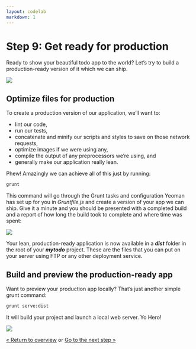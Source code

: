 ```yaml
---
layout: codelab
markdown: 1
---
```


# Step 9: Get ready for production

Ready to show your beautiful todo app to the world? Let’s try to build a production-ready version of it which we can ship.

<div class="mast-holder">
  <img src="/assets/img/yeoman-009.png">
</div>

## Optimize files for production

To create a production version of our application, we’ll want to:

* lint our code,
* run our tests,
* concatenate and minify our scripts and styles to save on those network requests,
* optimize images if we were using any,
* compile the output of any preprocessors we’re using, and
* generally make our application really lean.

Phew! Amazingly we can achieve all of this just by running:

```sh
grunt
```

This command will go through the Grunt tasks and configuration Yeoman has set up for you in *Gruntfile.js* and create a version of your app we can ship. Give it a minute and you should be presented with a completed build and a report of how long the build took to complete and where time was spent:

![](/assets/img/codelab/image_35.png)

Your lean, production-ready application is now available in a ***dist*** folder in the root of your ***mytodo*** project. These are the files that you can put on your server using FTP or any other deployment service.

## Build and preview the production-ready app

Want to preview your production app locally? That’s just another simple grunt command:

```sh
grunt serve:dist
```

It will build your project and launch a local web server. Yo Hero!

![](/assets/img/codelab/image_36.png)

<p class="codelab-paging">
  <a href="../codelab.html#toc">&laquo; Return to overview</a>
  or
  <a href="local-storage.html">Go to the next step &raquo;</a>
</p>
